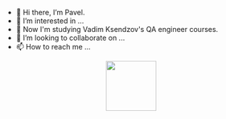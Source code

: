 - 👋 Hi there, I’m Pavel.
- 👀 I’m interested in ...
- 🌱 Now I'm studying Vadim Ksendzov's QA engineer courses.
- 💞️ I’m looking to collaborate on ...
- 📫 How to reach me ...
<div id="header" align="center">
  <img src="https://media.giphy.com/media/Ll22OhMLAlVDb8UQWe/giphy.gif" width="100"/>
</div>
<!---
Pavel-Shant/Pavel-Shant is a ✨ special ✨ repository because its `README.md` (this file) appears on your GitHub profile.
You can click the Preview link to take a look at your changes.
--->

